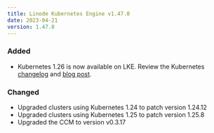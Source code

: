 ```yaml
---
title: Linode Kubernetes Engine v1.47.0
date: 2023-04-21
version: 1.47.0
---
```


### Added

- Kubernetes 1.26 is now available on LKE. Review the Kubernetes [changelog](https://github.com/kubernetes/kubernetes/blob/master/CHANGELOG/CHANGELOG-1.26.md) and [blog post](https://kubernetes.io/blog/2022/12/09/kubernetes-v1-26-release/).


### Changed

- Upgraded clusters using Kubernetes 1.24 to patch version 1.24.12
- Upgraded clusters using Kubernetes 1.25 to patch version 1.25.8
- Upgraded the CCM to version v0.3.17